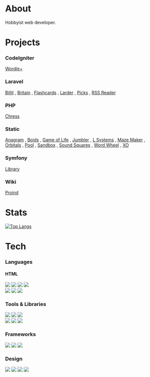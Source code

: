 # About

<div>
    <p>Hobbyist web developer.</p>
</div>

# Projects

### CodeIgniter

<a href='https://phpstack-947565-3501896.cloudwaysapps.com'>Wordle+</a>

### Laravel

<a href='https://chronocol.xyz'>Billit</a> , <a href='http://phplaravel-947565-3466294.cloudwaysapps.com/'>Britain</a> , <a href='https://fcards.xyz'>Flashcards</a> , <a href='https://larda.xyz'>Larder</a> , <a href='http://phplaravel-947565-3466122.cloudwaysapps.com/'>Picks</a> , <a href='https://phplaravel-987278-3464561.cloudwaysapps.com/'>RSS Reader</a>

### PHP

<a href='https://chress.xyz'>Chress</a>

### Static

<a href='http://phpstack-947565-3464458.cloudwaysapps.com/'>Anagram</a> , <a href='https://crhisgbibon.github.io/boids/'>Boids</a> , <a href='https://crhisgbibon.github.io/gameoflife/'>Game of Life</a> , <a href='https://phpstack-947565-3463945.cloudwaysapps.com/index.html'>Jumbler</a> , <a href='http://phpstack-947565-3465248.cloudwaysapps.com/'>L Systems</a> , <a href='https://crhisgbibon.github.io/mazemaker/'>Maze Maker</a> , <a href='https://crhisgbibon.github.io/orbitals/'>Orbitals</a> , <a href='http://phpstack-947565-3466462.cloudwaysapps.com/'>Pool</a> , <a href='https://phpstack-947565-3466278.cloudwaysapps.com/index.html'>Sandbox</a> , <a href='https://phpstack-947565-3469179.cloudwaysapps.com/index.html'>Sound Squares</a> , <a href='https://crhisgbibon.github.io/wordwheel/'>Word Wheel</a> , <a href='https://phpstack-947565-3463891.cloudwaysapps.com/'>XO</a>

### Symfony

<a href='https://phpstack-947565-3485423.cloudwaysapps.com'>Library</a>

### Wiki

<a href='https://proind.wiki'>Proind</a>

# Stats

[![Top Langs](https://github-readme-stats.vercel.app/api/top-langs/?username=crhisgbibon&langs_count=10&layout=compact&theme=transparent)](https://github.com/anuraghazra/github-readme-stats)

# Tech

### Languages

#### HTML

<div>
    <img src='https://img.shields.io/badge/HTML-239120?style=for-the-badge&logo=html5&logoColor=white'>
    <img src='https://img.shields.io/badge/CSS-239120?&style=for-the-badge&logo=css3&logoColor=white'>
    <img src='https://img.shields.io/badge/JavaScript-323330?style=for-the-badge&logo=javascript&logoColor=F7DF1E'>
    <img src='https://img.shields.io/badge/TypeScript-007ACC?style=for-the-badge&logo=typescript&logoColor=white'>
</div>
<div>
    <img src='https://img.shields.io/badge/PHP-777BB4?style=for-the-badge&logo=php&logoColor=white'>
    <img src='https://img.shields.io/badge/C%23-239120?style=for-the-badge&logo=c-sharp&logoColor=white'>
    <img src='https://img.shields.io/badge/MySQL-00000F?style=for-the-badge&logo=mysql&logoColor=white'>
</div>

### Tools & Libraries

<div>
    <img src='https://img.shields.io/badge/Tailwind_CSS-38B2AC?style=for-the-badge&logo=tailwind-css&logoColor=white'>
    <img src='https://img.shields.io/badge/jQuery-0769AD?style=for-the-badge&logo=jquery&logoColor=white'>
    <img src='https://img.shields.io/badge/React-20232A?style=for-the-badge&logo=react&logoColor=61DAFB'>
</div>
<div>
    <img src='https://img.shields.io/badge/MongoDB-4EA94B?style=for-the-badge&logo=mongodb&logoColor=white'>
    <img src='https://img.shields.io/badge/redis-%23DD0031.svg?&style=for-the-badge&logo=redis&logoColor=white'>
    <img src='https://img.shields.io/badge/SQLite-07405E?style=for-the-badge&logo=sqlite&logoColor=white'>
</div>
    
### Frameworks

<div>
    <img src='https://img.shields.io/badge/Laravel-FF2D20?style=for-the-badge&logo=laravel&logoColor=white'>
    <img src='https://img.shields.io/badge/.NET-5C2D91?style=for-the-badge&logo=.net&logoColor=white'>
    <img src='https://img.shields.io/badge/Next-black?style=for-the-badge&logo=next.js&logoColor=white'>
</div>

### Design

<div>
    <img src='https://img.shields.io/badge/blender-%23F5792A.svg?style=for-the-badge&logo=blender&logoColor=white'>
    <img src='https://img.shields.io/badge/Figma-F24E1E?style=for-the-badge&logo=figma&logoColor=white'>
    <img src='https://img.shields.io/badge/gimp-5C5543?style=for-the-badge&logo=gimp&logoColor=white'>
    <img src='https://img.shields.io/badge/Krita-203759?style=for-the-badge&logo=krita&logoColor=EEF37B'>
</div>
